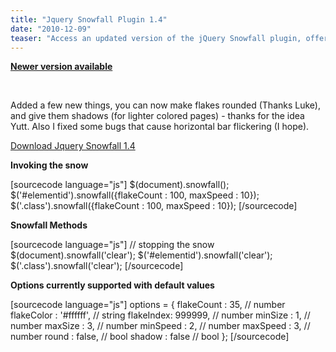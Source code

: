 ```yaml
---
title: "Jquery Snowfall Plugin 1.4"
date: "2010-12-09"
teaser: "Access an updated version of the jQuery Snowfall plugin, offering new features like rounded flakes and shadows. Learn how to invoke the snowfall effect, clear the snow, and customize various options. Download the plugin and enhance your website with a touch of winter magic."
---
```


**[Newer version available](http://www.somethinghitme.com/2011/10/05/jquery-snowfall-1-5-update-now-with-snow-buildup/)**

 

Added a few new things, you can now make flakes rounded (Thanks Luke), and give them shadows (for lighter colored pages) - thanks for the idea Yutt. Also I fixed some bugs that cause horizontal bar flickering (I hope).

[Download Jquery Snowfall 1.4](http://www.somethinghitme.com/wp-content/uploads/2010/12/snowfall.jquery.zip)

**Invoking the snow**

\[sourcecode language="js"\] $(document).snowfall(); $('#elementid').snowfall({flakeCount : 100, maxSpeed : 10}); $('.class').snowfall({flakeCount : 100, maxSpeed : 10}); \[/sourcecode\]

**Snowfall Methods**

\[sourcecode language="js"\] // stopping the snow $(document).snowfall('clear'); $('#elementid').snowfall('clear'); $('.class').snowfall('clear'); \[/sourcecode\]

**Options currently supported with default values**

\[sourcecode language="js"\] options = { flakeCount : 35, // number flakeColor : '#ffffff', // string flakeIndex: 999999, // number minSize : 1, // number maxSize : 3, // number minSpeed : 2, // number maxSpeed : 3, // number round : false, // bool shadow : false // bool }; \[/sourcecode\]

